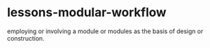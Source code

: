 # lessons-modular-workflow
employing or involving a module or modules as the basis of design or construction.
